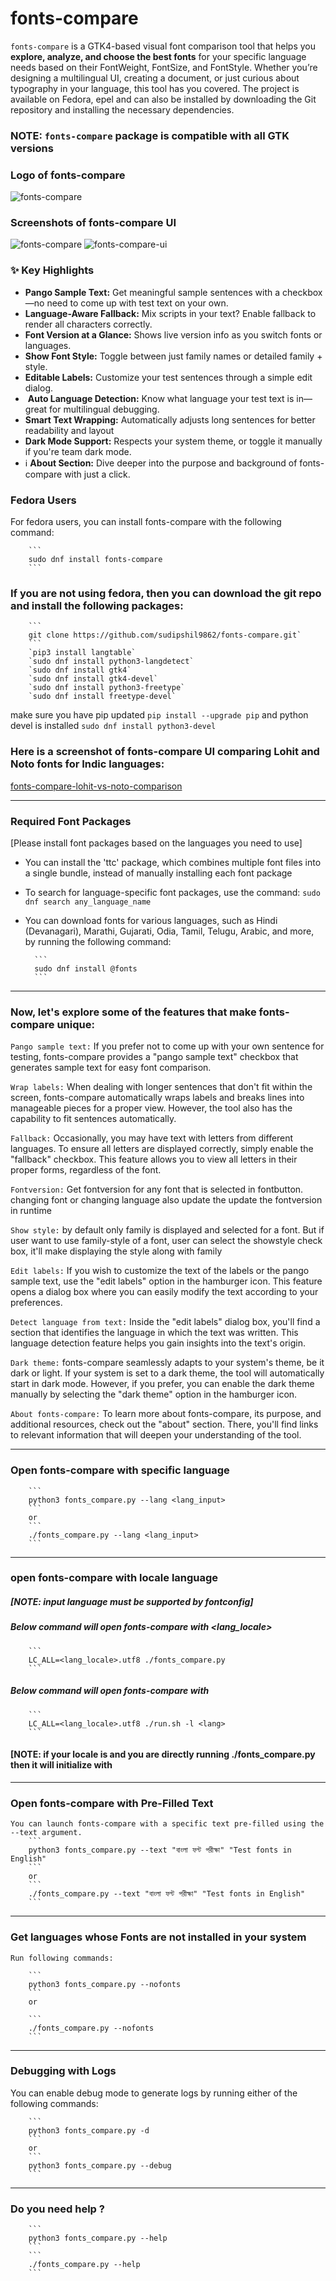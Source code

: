 # fonts-compare
`fonts-compare` is a GTK4-based visual font comparison tool that helps you **explore, analyze, and choose the best fonts** for your specific language needs based on their FontWeight, FontSize, and FontStyle. Whether you’re designing a multilingual UI, creating a document, or just curious about typography in your language, this tool has you covered. The project is available on Fedora, epel and can also be installed by downloading the Git repository and installing the necessary dependencies.

### NOTE: `fonts-compare` package is compatible with all GTK versions

### Logo of fonts-compare
![fonts-compare](https://user-images.githubusercontent.com/66914502/213653980-9469d863-44dc-4765-8268-13ffa64a5906.svg)

### Screenshots of fonts-compare UI
![fonts-compare](https://github.com/sudipshil9862/fonts-compare/assets/66914502/f8d5da8d-9461-401f-bac0-2500fec9ca4c)
![fonts-compare-ui](https://github.com/sudipshil9862/fonts-compare/assets/66914502/cc65f007-64e5-4972-bd45-ac995f388164)

### ✨ Key Highlights

-  **Pango Sample Text:** Get meaningful sample sentences with a checkbox—no need to come up with test text on your own.
-  **Language-Aware Fallback:** Mix scripts in your text? Enable fallback to render all characters correctly.
-  **Font Version at a Glance:** Shows live version info as you switch fonts or languages.
-  **Show Font Style:** Toggle between just family names or detailed family + style.
-  **Editable Labels:** Customize your test sentences through a simple edit dialog.
- ️ **Auto Language Detection:** Know what language your test text is in—great for multilingual debugging.
-  **Smart Text Wrapping:** Automatically adjusts long sentences for better readability and layout
-  **Dark Mode Support:** Respects your system theme, or toggle it manually if you're team dark mode.
- ℹ️ **About Section:** Dive deeper into the purpose and background of fonts-compare with just a click.


### Fedora Users
For fedora users, you can install fonts-compare with the following command:

        ```
        sudo dnf install fonts-compare
        ```

### If you are not using fedora, then you can download the git repo and install the following packages:
        ```
        git clone https://github.com/sudipshil9862/fonts-compare.git`
        ```        
        `pip3 install langtable`
        `sudo dnf install python3-langdetect`
        `sudo dnf install gtk4`
        `sudo dnf install gtk4-devel`
        `sudo dnf install python3-freetype`
        `sudo dnf install freetype-devel`

make sure you have pip updated `pip install --upgrade pip` and python devel is installed `sudo dnf install python3-devel`


### Here is a screenshot of fonts-compare UI comparing Lohit and Noto fonts for Indic languages:
[fonts-compare-lohit-vs-noto-comparison](https://sshil.fedorapeople.org/lohit-vs-noto-comparison.html)

---------------------------------------------------------------------
### Required Font Packages
[Please install font packages based on the languages you need to use]

- You can install the 'ttc' package, which combines multiple font files into a single bundle, instead of manually installing each font package
- To search for language-specific font packages, use the command:
        ```
        sudo dnf search any_language_name
        ```
- You can download fonts for various languages, such as Hindi (Devanagari), Marathi, Gujarati, Odia, Tamil, Telugu, Arabic, and more, by running the following command:

        ```
        sudo dnf install @fonts
        ```
---------------------------------------------------------------------
### Now, let's explore some of the features that make fonts-compare unique:

`Pango sample text:` If you prefer not to come up with your own sentence for testing, fonts-compare provides a "pango sample text" checkbox that generates sample text for easy font comparison.

`Wrap labels:` When dealing with longer sentences that don't fit within the screen, fonts-compare automatically wraps labels and breaks lines into manageable pieces for a proper view. However, the tool also has the capability to fit sentences automatically.

`Fallback:` Occasionally, you may have text with letters from different languages. To ensure all letters are displayed correctly, simply enable the "fallback" checkbox. This feature allows you to view all letters in their proper forms, regardless of the font.

`Fontversion:` Get fontversion for any font that is selected in fontbutton. changing font or changing language also update the update the fontversion in runtime

`Show style:` by default only family is displayed and selected for a font. But if user want to use family-style of a font, user can select the showstyle check box, it'll make displaying the style along with family

`Edit labels:` If you wish to customize the text of the labels or the pango sample text, use the "edit labels" option in the hamburger icon. This feature opens a dialog box where you can easily modify the text according to your preferences.

`Detect language from text:` Inside the "edit labels" dialog box, you'll find a section that identifies the language in which the text was written. This language detection feature helps you gain insights into the text's origin.

`Dark theme:` fonts-compare seamlessly adapts to your system's theme, be it dark or light. If your system is set to a dark theme, the tool will automatically start in dark mode. However, if you prefer, you can enable the dark theme manually by selecting the "dark theme" option in the hamburger icon.

`About fonts-compare:` To learn more about fonts-compare, its purpose, and additional resources, check out the "about" section. There, you'll find links to relevant information that will deepen your understanding of the tool.

---------------------------------------------------------------
### Open fonts-compare with specific language
        ```
        python3 fonts_compare.py --lang <lang_input>
        ```
        or
        ```
        ./fonts_compare.py --lang <lang_input>
        ```
---------------------------------------------------------------
### open fonts-compare with locale language
##### [NOTE: input language must be supported by fontconfig]
##### Below command will open fonts-compare with <lang_locale>
        ```
        LC_ALL=<lang_locale>.utf8 ./fonts_compare.py
        ```
##### Below command will open fonts-compare with <lang>
        ```
	    LC_ALL=<lang_locale>.utf8 ./run.sh -l <lang>
	    ```
#### [NOTE: if your locale is <lang> and you are directly running ./fonts_compare.py then it will initialize with <lang>
---------------------------------------------------------------
### Open fonts-compare with Pre-Filled Text
    You can launch fonts-compare with a specific text pre-filled using the --text argument.
        ```
        python3 fonts_compare.py --text "বাংলা ফন্ট পরীক্ষা" "Test fonts in English"
        ```
        or
        ```
        ./fonts_compare.py --text "বাংলা ফন্ট পরীক্ষা" "Test fonts in English"
        ```
---------------------------------------------------------------
### Get languages whose Fonts are not installed in your system
    Run following commands: 

        ```
        python3 fonts_compare.py --nofonts
        ```
        or

        ```
        ./fonts_compare.py --nofonts
        ```
---------------------------------------------------------------
### Debugging with Logs
You can enable debug mode to generate logs by running either of the following commands:

        ```
        python3 fonts_compare.py -d
        ```
        or
        ```
        python3 fonts_compare.py --debug
        ```
--------------------------------------------------------------
### Do you need help ?
        ```
        python3 fonts_compare.py --help
        ```
        ```
        ./fonts_compare.py --help
        ```
